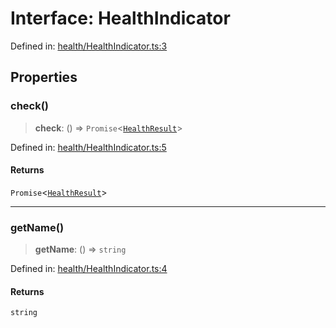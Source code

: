 # Interface: HealthIndicator

Defined in: [health/HealthIndicator.ts:3](https://github.com/actuatorjs/actuatorjs/blob/8b7e2319af7ba0265c8e0f4f52bb60d39b682c66/src/health/HealthIndicator.ts#L3)

## Properties

### check()

> **check**: () => `Promise`\<[`HealthResult`](HealthResult.md)\>

Defined in: [health/HealthIndicator.ts:5](https://github.com/actuatorjs/actuatorjs/blob/8b7e2319af7ba0265c8e0f4f52bb60d39b682c66/src/health/HealthIndicator.ts#L5)

#### Returns

`Promise`\<[`HealthResult`](HealthResult.md)\>

***

### getName()

> **getName**: () => `string`

Defined in: [health/HealthIndicator.ts:4](https://github.com/actuatorjs/actuatorjs/blob/8b7e2319af7ba0265c8e0f4f52bb60d39b682c66/src/health/HealthIndicator.ts#L4)

#### Returns

`string`
